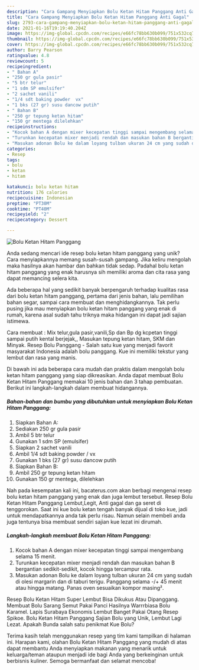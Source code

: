 ```yaml
---
description: "Cara Gampang Menyiapkan Bolu Ketan Hitam Panggang Anti Gagal"
title: "Cara Gampang Menyiapkan Bolu Ketan Hitam Panggang Anti Gagal"
slug: 2793-cara-gampang-menyiapkan-bolu-ketan-hitam-panggang-anti-gagal
date: 2021-01-16T19:19:40.204Z
image: https://img-global.cpcdn.com/recipes/e66fc78bb630b099/751x532cq70/bolu-ketan-hitam-panggang-foto-resep-utama.jpg
thumbnail: https://img-global.cpcdn.com/recipes/e66fc78bb630b099/751x532cq70/bolu-ketan-hitam-panggang-foto-resep-utama.jpg
cover: https://img-global.cpcdn.com/recipes/e66fc78bb630b099/751x532cq70/bolu-ketan-hitam-panggang-foto-resep-utama.jpg
author: Barry Pearson
ratingvalue: 4.8
reviewcount: 5
recipeingredient:
- " Bahan A"
- "250 gr gula pasir"
- "5 btr telur"
- "1 sdm SP emulsifer"
- "2 sachet vanili"
- "1/4 sdt baking powder  vx"
- "1 bks (27 gr) susu dancow putih"
- " Bahan B"
- "250 gr tepung ketan hitam"
- "150 gr mentega dilelehkan"
recipeinstructions:
- "Kocok bahan A dengan mixer kecepatan tinggi sampai mengembang selama 15 menit."
- "Turunkan kecepatan mixer menjadi rendah dan masukan bahan B bergantian sedikit-sedikit, kocok hingga tercampur rata."
- "Masukan adonan Bolu ke dalam loyang tulban ukuran 24 cm yang sudah di olesi margarin dan di taburi terigu. Panggang selama -/+ 45 menit atau hingga matang. Panas oven sesuaikan kompor masing²."
categories:
- Resep
tags:
- bolu
- ketan
- hitam

katakunci: bolu ketan hitam 
nutrition: 176 calories
recipecuisine: Indonesian
preptime: "PT30M"
cooktime: "PT40M"
recipeyield: "2"
recipecategory: Dessert

---
```



![Bolu Ketan Hitam Panggang](https://img-global.cpcdn.com/recipes/e66fc78bb630b099/751x532cq70/bolu-ketan-hitam-panggang-foto-resep-utama.jpg)

Anda sedang mencari ide resep bolu ketan hitam panggang yang unik? Cara menyiapkannya memang susah-susah gampang. Jika keliru mengolah maka hasilnya akan hambar dan bahkan tidak sedap. Padahal bolu ketan hitam panggang yang enak harusnya sih memiliki aroma dan cita rasa yang dapat memancing selera kita.

Ada beberapa hal yang sedikit banyak berpengaruh terhadap kualitas rasa dari bolu ketan hitam panggang, pertama dari jenis bahan, lalu pemilihan bahan segar, sampai cara membuat dan menghidangkannya. Tak perlu pusing jika mau menyiapkan bolu ketan hitam panggang yang enak di rumah, karena asal sudah tahu triknya maka hidangan ini dapat jadi sajian istimewa.

Cara membuat : Mix telur,gula pasir,vanili,Sp dan Bp dg kcpetan tinggi sampai putih kental berjejak,, Masukan tepung ketan hitam, SKM dan Minyak. Resep Bolu Panggang - Salah satu kue yang menjadi favorit masyarakat Indonesia adalah bolu panggang. Kue ini memiliki tekstur yang lembut dan rasa yang manis.


Di bawah ini ada beberapa cara mudah dan praktis dalam mengolah bolu ketan hitam panggang yang siap dikreasikan. Anda dapat membuat Bolu Ketan Hitam Panggang memakai 10 jenis bahan dan 3 tahap pembuatan. Berikut ini langkah-langkah dalam membuat hidangannya.

<!--inarticleads1-->

##### Bahan-bahan dan bumbu yang dibutuhkan untuk menyiapkan Bolu Ketan Hitam Panggang:

1. Siapkan  Bahan A:
1. Sediakan 250 gr gula pasir
1. Ambil 5 btr telur
1. Gunakan 1 sdm SP (emulsifer)
1. Siapkan 2 sachet vanili
1. Ambil 1/4 sdt baking powder / vx
1. Gunakan 1 bks (27 gr) susu dancow putih
1. Siapkan  Bahan B:
1. Ambil 250 gr tepung ketan hitam
1. Gunakan 150 gr mentega, dilelehkan


Nah pada kesempatan kali ini, bacaterus.com akan berbagi mengenai resep bolu ketan hitam panggang yang enak dan juga lembut tersebut. Resep Bolu Ketan Hitam Panggang Lembut,Legit, Anti gagal dan ga seret di tenggorokan. Saat ini kue bolu ketan tengah banyak dijual di toko kue, jadi untuk mendapatkannya anda tak perlu risau. Namun selain membeli anda juga tentunya bisa membuat sendiri sajian kue lezat ini dirumah. 

<!--inarticleads2-->

##### Langkah-langkah membuat Bolu Ketan Hitam Panggang:

1. Kocok bahan A dengan mixer kecepatan tinggi sampai mengembang selama 15 menit.
1. Turunkan kecepatan mixer menjadi rendah dan masukan bahan B bergantian sedikit-sedikit, kocok hingga tercampur rata.
1. Masukan adonan Bolu ke dalam loyang tulban ukuran 24 cm yang sudah di olesi margarin dan di taburi terigu. Panggang selama -/+ 45 menit atau hingga matang. Panas oven sesuaikan kompor masing².


Resep Bolu Ketan Hitam Super Lembut Bisa Dikukus Atau Dipanggang. Membuat Bolu Sarang Semut Pakai Panci Hasilnya Warrrbiasa Bolu Karamel. Lapis Surabaya Ekonomis Lembut Banget Pakai Otang Resep Spikoe. Bolu Ketan Hitam Panggang Sajian Bolu yang Unik, Lembut Lagi Lezat. Apakah Bunda salah satu penikmat Kue Bolu? 

Terima kasih telah menggunakan resep yang tim kami tampilkan di halaman ini. Harapan kami, olahan Bolu Ketan Hitam Panggang yang mudah di atas dapat membantu Anda menyiapkan makanan yang menarik untuk keluarga/teman ataupun menjadi ide bagi Anda yang berkeinginan untuk berbisnis kuliner. Semoga bermanfaat dan selamat mencoba!
